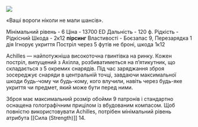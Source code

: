 
[![](https://static.wikia.nocookie.net/cyberpunk/images/f/f3/Achilles_Default.png/revision/latest/scale-to-width-down/350?cb=20220816071754)](https://static.wikia.nocookie.net/cyberpunk/images/f/f3/Achilles_Default.png/revision/latest?cb=20220816071754)

«Ваші вороги ніколи не мали шансів».

Мінімальний рівень - 6
Ціна - 13700 ED
Дальність - 120 ф.
Рідкість - Рідкісний
Шкода - 2к12 **пірсинг**
Властивості - Боєзапас 9, Перезарядка 1 дія
Ігнорує укриття
Постріл через 5 футів не броні, шкода 1к12

Achilles — найпотужніша високоточна гвинтівка на ринку. Кожен постріл, випущений з Ахілла, розбиватиметься на п’ятикутник, що складається з 5 окремих снарядів. Під час заряджання зброя зосереджує снаряди в центральній точці, завдаючи максимальної шкоди будь-чому чи будь-кому, кого влучили, навіть через будь-яке укриття чи предмет, який може бути перед ними.

Зброя має максимальний розмір обойми 9 патронів і стандартно оснащена голографічним прицілом із вбудованим компасом. Щоб повністю використовувати Achilles, потрібен мінімальний рівень атрибута [[Сила (Strength)]] 14.